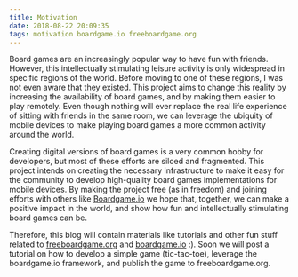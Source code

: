 ```yaml
---
title: Motivation
date: 2018-08-22 20:09:35
tags: motivation boardgame.io freeboardgame.org
---
```


Board games are an increasingly popular way to have fun with friends. However, this intellectually stimulating leisure activity is only widespread in specific regions of the world. Before moving to one of these regions, I was not even aware that they existed. This project aims to change this reality by increasing the availability of board games, and by making them easier to play remotely. Even though nothing will ever replace the real life experience of sitting with friends in the same room, we can leverage the ubiquity of mobile devices to make playing board games a more common activity around the world.

Creating digital versions of board games is a very common hobby for developers, but most of these efforts are siloed and fragmented. This project intends on creating the necessary infrastructure to make it easy for the community to develop high-quality board games implementations for mobile devices. By making the project free (as in freedom) and joining efforts with others like [Boardgame.io](https://boardgame.io) we hope that, together, we can make a positive impact in the world, and show how fun and intellectually stimulating board games can be.

Therefore, this blog will contain materials like tutorials and other fun stuff related to [freeboardgame.org](https://freeboardgame.org) and [boardgame.io](https://boardgame.io) :). Soon we will post a tutorial on how to develop a simple game (tic-tac-toe), leverage the boardgame.io framework, and publish the game to freeboardgame.org.
